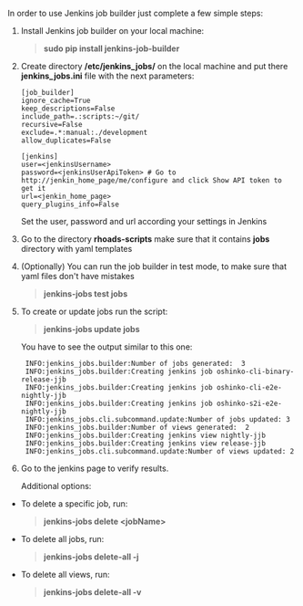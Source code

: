 In order to use Jenkins job builder just complete a few simple steps:


1. Install Jenkins job builder on your local machine: 

    >**sudo pip install jenkins-job-builder**

2. Create directory **/etc/jenkins_jobs/** on the local machine and put there **jenkins_jobs.ini** file with the next parameters:
  
       [job_builder]
       ignore_cache=True
       keep_descriptions=False
       include_path=.:scripts:~/git/
       recursive=False
       exclude=.*:manual:./development
       allow_duplicates=False
           
       [jenkins]
       user=<jenkinsUsername>
       password=<jenkinsUserApiToken> # Go to http://jenkin_home_page/me/configure and click Show API token to get it
       url=<jenkin_home_page>
       query_plugins_info=False
            
     Set the user, password and url according your settings in Jenkins

3. Go to the directory **rhoads-scripts** make sure that it contains **jobs** directory with yaml templates

4. (Optionally) You can run the job builder in test mode, to make sure that yaml files don't have mistakes 

   >**jenkins-jobs test jobs**

5. To create or update jobs run the script:
    
   >**jenkins-jobs update jobs**
   
    You have to see the output similar to this one:

        INFO:jenkins_jobs.builder:Number of jobs generated:  3
        INFO:jenkins_jobs.builder:Creating jenkins job oshinko-cli-binary-release-jjb 
        INFO:jenkins_jobs.builder:Creating jenkins job oshinko-cli-e2e-nightly-jjb
        INFO:jenkins_jobs.builder:Creating jenkins job oshinko-s2i-e2e-nightly-jjb
        INFO:jenkins_jobs.cli.subcommand.update:Number of jobs updated: 3
        INFO:jenkins_jobs.builder:Number of views generated:  2
        INFO:jenkins_jobs.builder:Creating jenkins view nightly-jjb
        INFO:jenkins_jobs.builder:Creating jenkins view release-jjb
        INFO:jenkins_jobs.cli.subcommand.update:Number of views updated: 2
     
6. Go to the jenkins page to verify results.

    Additional options:
    
  * To delete a specific job, run: 
    
    >**jenkins-jobs delete \<jobName>**
    
  * To delete all jobs, run: 
 
    >**jenkins-jobs delete-all -j**
    
  * To delete all views, run: 
    
    > **jenkins-jobs delete-all -v**